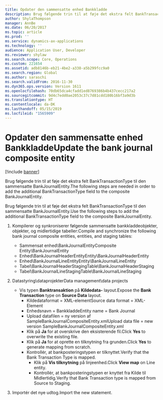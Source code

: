 ```yaml
---
title: Opdater den sammensatte enhed Bankkladde
description: Brug følgende trin til at føje det ekstra felt BankTransactionType til den sammensatte BankJournalEntity.
author: ShylaThompson
manager: AnnBe
ms.date: 06/20/2017
ms.topic: article
ms.prod: ''
ms.service: dynamics-ax-applications
ms.technology: ''
audience: Application User, Developer
ms.reviewer: shylaw
ms.search.scope: Core, Operations
ms.custom: 221654
ms.assetid: adb8146b-eb21-4be2-a338-a5b299fcc9a0
ms.search.region: Global
ms.author: saraschi
ms.search.validFrom: 2016-11-30
ms.dyn365.ops.version: Version 1611
ms.openlocfilehash: 70db65dca4cfadd1ed8769386b4b437cecc217a2
ms.sourcegitcommit: 9d4c7edd0ae2053c37c7d81cdd180b16bf3a9d3b
ms.translationtype: HT
ms.contentlocale: da-DK
ms.lasthandoff: 05/15/2019
ms.locfileid: "1565909"
---
```

# <a name="update-the-bank-journal-composite-entity"></a><span data-ttu-id="ffa78-103">Opdater den sammensatte enhed Bankkladde</span><span class="sxs-lookup"><span data-stu-id="ffa78-103">Update the bank journal composite entity</span></span>

[!include [banner](../includes/banner.md)]

<span data-ttu-id="ffa78-104">Brug følgende trin til at føje det ekstra felt BankTransactionType til den sammensatte BankJournalEntity.</span><span class="sxs-lookup"><span data-stu-id="ffa78-104">The following steps are needed in order to add the additional BankTransactionType field to the composite BankJournalEntity.</span></span>

<span data-ttu-id="ffa78-105">Brug følgende trin til at føje det ekstra felt BankTransactionType til den sammensatte BankJournalEntity.</span><span class="sxs-lookup"><span data-stu-id="ffa78-105">Use the following steps to add the additional BankTransactionType field to the composite BankJournalEntity.</span></span>

1.  <span data-ttu-id="ffa78-106">Kompilerer og synkroniserer følgende sammensatte bankkladdeobjekter, objekter, og midlertidige tabeller:</span><span class="sxs-lookup"><span data-stu-id="ffa78-106">Compile and synchronize the following bank journal composite entities, entities, and staging tables:</span></span>
    -   <span data-ttu-id="ffa78-107">Sammensat enhed\\BankJournalEntity</span><span class="sxs-lookup"><span data-stu-id="ffa78-107">Composite Entity\\BankJournalEntity</span></span>
    -   <span data-ttu-id="ffa78-108">Enhed\\BankJournalHeaderEntity</span><span class="sxs-lookup"><span data-stu-id="ffa78-108">Entity\\BankJournalHeaderEntity</span></span>
    -   <span data-ttu-id="ffa78-109">Enhed\\BankJournalLineEntity</span><span class="sxs-lookup"><span data-stu-id="ffa78-109">Entity\\BankJournalLineEntity</span></span>
    -   <span data-ttu-id="ffa78-110">Tabel\\BankJournalHeaderStaging</span><span class="sxs-lookup"><span data-stu-id="ffa78-110">Table\\BankJournalHeaderStaging</span></span>
    -   <span data-ttu-id="ffa78-111">Tabel\\BankJournalLineStaging</span><span class="sxs-lookup"><span data-stu-id="ffa78-111">Table\\BankJournalLineStaging</span></span>

2.  <span data-ttu-id="ffa78-112">Datastyring\\dataprojekter</span><span class="sxs-lookup"><span data-stu-id="ffa78-112">Data management\\data projects</span></span>
    -   <span data-ttu-id="ffa78-113">Vis typen **Banktransaktion** på **Kildedata-** layout.</span><span class="sxs-lookup"><span data-stu-id="ffa78-113">Expose the **Bank Transaction** type on **Source Data** layout.</span></span>
        -   <span data-ttu-id="ffa78-114">Kildedataformat = XML-element</span><span class="sxs-lookup"><span data-stu-id="ffa78-114">Source data format = XML-Element</span></span>
        -   <span data-ttu-id="ffa78-115">Enhedsnavn = Bankkladde</span><span class="sxs-lookup"><span data-stu-id="ffa78-115">Entity name = Bank Journal</span></span>
        -   <span data-ttu-id="ffa78-116">Upload datafilen = ny version af SampleBankJournalCompositeEntity.xml</span><span class="sxs-lookup"><span data-stu-id="ffa78-116">Upload data file = new version SampleBankJournalCompositeEntity.xml</span></span>
        -   <span data-ttu-id="ffa78-117">Klik på **Ja** for at overskrive den eksisterende fil.</span><span class="sxs-lookup"><span data-stu-id="ffa78-117">Click **Yes** to overwrite the existing file.</span></span>
        -   <span data-ttu-id="ffa78-118">Klik på **Ja** for at oprette en tilknytning fra grunden.</span><span class="sxs-lookup"><span data-stu-id="ffa78-118">Click **Yes** to generate mapping from scratch.</span></span>
        -   <span data-ttu-id="ffa78-119">Kontrollér, at bankposteringstypen er tilknyttet.</span><span class="sxs-lookup"><span data-stu-id="ffa78-119">Verify that the Bank Transaction Type is mapped.</span></span>
            -   <span data-ttu-id="ffa78-120">Klik på **Vis tilknytning** på linjeenhed.</span><span class="sxs-lookup"><span data-stu-id="ffa78-120">Click **View map** on Line entity.</span></span>
            -   <span data-ttu-id="ffa78-121">Kontrollér, at bankposteringstypen er knyttet fra Kilde til Midlertidig.</span><span class="sxs-lookup"><span data-stu-id="ffa78-121">Verify that Bank Transaction type is mapped from Source to Staging.</span></span>

3.  <span data-ttu-id="ffa78-122">Importér det nye udtog.</span><span class="sxs-lookup"><span data-stu-id="ffa78-122">Import the new statement.</span></span>




